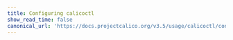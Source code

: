 ```yaml
---
title: Configuring calicoctl
show_read_time: false
canonical_url: 'https://docs.projectcalico.org/v3.5/usage/calicoctl/configure/index'
---
```

